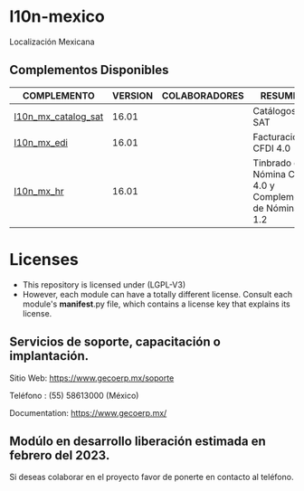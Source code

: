 # l10n-mexico
Localización Mexicana

## Complementos Disponibles
| COMPLEMENTO | VERSION | COLABORADORES | RESUMEN |
| ------ | ------ | ------ | ------ |
| [l10n_mx_catalog_sat](https://github.com/gecoerp/l10n-mexico/tree/main/l10n_mx_catalog_sat) | 16.01 | | Catálogos SAT |
| [l10n_mx_edi](https://github.com/gecoerp/l10n-mexico/tree/main/l10n_mx_edi) | 16.01 | | Facturación CFDI 4.0 |
| [l10n_mx_hr](https://github.com/gecoerp/l10n-mexico/tree/main/l10n_mx_hr) | 16.01 | | Tinbrado de Nómina CFDI 4.0 y Complemento de Nómina 1.2 |

# Licenses
* This repository is licensed under (LGPL-V3)
* However, each module can have a totally different license. Consult each module's __manifest__.py file, which contains a license key that explains its license.

## Servicios de soporte, capacitación o implantación.
Sitio Web: https://www.gecoerp.mx/soporte

Teléfono : (55) 58613000 (México)

Documentation: https://www.gecoerp.mx/

## Modúlo en desarrollo liberación estimada en febrero del 2023.
Si deseas colaborar en el proyecto favor de ponerte en contacto al teléfono. 
